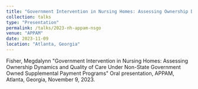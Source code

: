 ```yaml
---
title: "Government Intervention in Nursing Homes: Assessing Ownership Dynamics and Quality of Care Under Non-State Government Owned Supplemental Payment Programs"
collection: talks
type: "Presentation"
permalink: /talks/2023-nh-appam-nsgo
venue: "APPAM"
date: 2023-11-09
location: "Atlanta, Georgia"
---
```




Fisher, Megdalynn "Government Intervention in Nursing Homes: Assessing Ownership Dynamics and Quality of Care Under Non-State Government Owned Supplemental Payment Programs" Oral presentation, APPAM, Atlanta, Georgia, November 9, 2023.  

